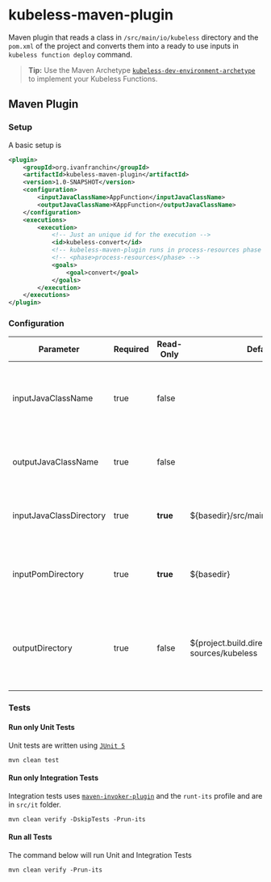 # kubeless-maven-plugin

Maven plugin that reads a class in `/src/main/io/kubeless` directory and the `pom.xml` of the project and converts them into a ready to use inputs in `kubeless function deploy` command.

> **Tip:** Use the Maven Archetype [`kubeless-dev-environment-archetype`](https://github.com/ivangfr/kubeless-dev-environment-archetype) to implement your Kubeless Functions.

## Maven Plugin

### Setup

A basic setup is
```xml
<plugin>
    <groupId>org.ivanfranchin</groupId>
    <artifactId>kubeless-maven-plugin</artifactId>
    <version>1.0-SNAPSHOT</version>
    <configuration>
        <inputJavaClassName>AppFunction</inputJavaClassName>
        <outputJavaClassName>KAppFunction</outputJavaClassName>
    </configuration>
    <executions>
        <execution>
            <!-- Just an unique id for the execution -->
            <id>kubeless-convert</id>
            <!-- kubeless-maven-plugin runs in process-resources phase by default -->
            <!-- <phase>process-resources</phase> -->
            <goals>
                <goal>convert</goal>
            </goals>
        </execution>
    </executions>
</plugin>
```

### Configuration

| Parameter               | Required | Read-Only | Default | Description |
| ----------------------- | -------- | --------- | ------- | ----------- |
| inputJavaClassName      | true     | false     |         | Name of the input Java Class that contains Kubeless Functions |
| outputJavaClassName     | true     | false     |         | Name with which the output Java Class will be created|
| inputJavaClassDirectory | true     | **true**  | ${basedir}/src/main/java/io/kubeless | Folder where the input Java Class is located |
| inputPomDirectory       | true     | **true**  | ${basedir} | Folder where the `pom.xml` file of the project is located |
| outputDirectory         | true     | false     | ${project.build.directory}/generated-sources/kubeless | Folder where the output Java Class and the new `pom.xml` file will be created |

### Tests

#### Run only Unit Tests

Unit tests are written using [`JUnit 5`](https://junit.org/junit5/)
```
mvn clean test
```

#### Run only Integration Tests

Integration tests uses [`maven-invoker-plugin`](https://maven.apache.org/plugins/maven-invoker-plugin/) and the `runt-its` profile and are in `src/it` folder.
```
mvn clean verify -DskipTests -Prun-its
```

#### Run all Tests

The command below will run Unit and Integration Tests
```
mvn clean verify -Prun-its
```
